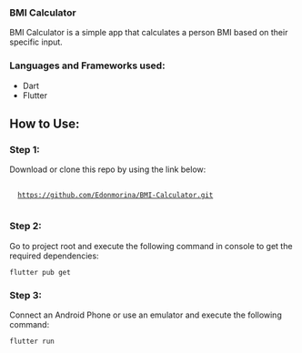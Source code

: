 ### BMI Calculator

BMI Calculator is a simple app that calculates a person BMI based on their specific input.

### Languages and Frameworks used:

- Dart
- Flutter


## How to Use: 

### Step 1:

Download or clone this repo by using the link below:

<pre>
 <code>
  <a href="https://github.com/Edonmorina/BMI-Calculator.git" >https://github.com/Edonmorina/BMI-Calculator.git</a>
 </code>
</pre>

### Step 2:

Go to project root and execute the following command in console to get the required dependencies:

``` flutter pub get ```

### Step 3:

Connect an Android Phone or use an emulator and execute the following command:

``` flutter run ```


